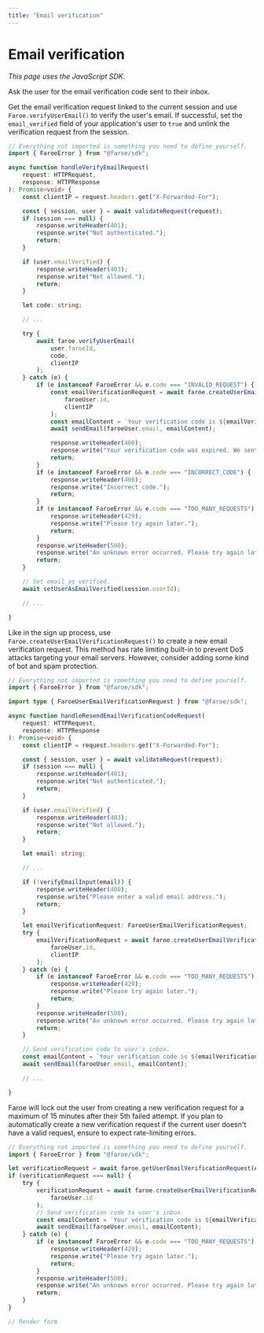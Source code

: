 ```yaml
---
title: "Email verification"
---
```


# Email verification

*This page uses the JavaScript SDK*.

Ask the user for the email verification code sent to their inbox.

Get the email verification request linked to the current session and use `Faroe.verifyUserEmail()` to verify the user's email. If successful, set the `email_verified` field of your application's user to `true` and unlink the verification request from the session.

```ts
// Everything not imported is something you need to define yourself.
import { FaroeError } from "@faroe/sdk";

async function handleVerifyEmailRequest(
    request: HTTPRequest,
    response: HTTPResponse
): Promise<void> {
    const clientIP = request.headers.get("X-Forwarded-For");

    const { session, user } = await validateRequest(request);
    if (session === null) {
        response.writeHeader(401);
        response.write("Not authenticated.");
        return;
    }

    if (user.emailVerified) {
        response.writeHeader(403);
        response.write("Not allowed.");
        return;
    }

    let code: string;

    // ...

    try {
        await faroe.verifyUserEmail(
            user.faroeId,
            code,
            clientIP
        );
    } catch (e) {
        if (e instanceof FaroeError && e.code === "INVALID_REQUEST") {
            const emailVerificationRequest = await faroe.createUserEmailVerificationRequest(
                faroeUser.id,
                clientIP
            );
            const emailContent = `Your verification code is ${emailVerificationRequest.code}.`;
            await sendEmail(faroeUser.email, emailContent);

            response.writeHeader(400);
            response.write("Your verification code was expired. We sent a new one to your inbox.");
            return;
        }
        if (e instanceof FaroeError && e.code === "INCORRECT_CODE") {
            response.writeHeader(400);
            response.write("Incorrect code.");
            return;
        }
        if (e instanceof FaroeError && e.code === "TOO_MANY_REQUESTS") {
            response.writeHeader(429);
            response.write("Please try again later.");
            return;
        }
        response.writeHeader(500);
        response.write("An unknown error occurred. Please try again later.");
        return;
    }

    // Set email as verified.
    await setUserAsEmailVerified(session.userId);

    // ...

}
```

Like in the sign up process, use `Faroe.createUserEmailVerificationRequest()` to create a new email verification request. This method has rate limiting built-in to prevent DoS attacks targeting your email servers. However, consider adding some kind of bot and spam protection.

```ts
// Everything not imported is something you need to define yourself.
import { FaroeError } from "@faroe/sdk";

import type { FaroeUserEmailVerificationRequest } from "@faroe/sdk";

async function handleResendEmailVerificationCodeRequest(
    request: HTTPRequest,
    response: HTTPResponse
): Promise<void> {
    const clientIP = request.headers.get("X-Forwarded-For");

    const { session, user } = await validateRequest(request);
    if (session === null) {
        response.writeHeader(401);
        response.write("Not authenticated.");
        return;
    }

    if (user.emailVerified) {
        response.writeHeader(403);
        response.write("Not allowed.");
        return;
    }

    let email: string;

    // ...

    if (!verifyEmailInput(email)) {
        response.writeHeader(400);
        response.write("Please enter a valid email address.");
        return;
    }

    let emailVerificationRequest: FaroeUserEmailVerificationRequest;
    try {
        emailVerificationRequest = await faroe.createUserEmailVerificationRequest(
            faroeUser.id,
            clientIP
        );
    } catch (e) {
        if (e instanceof FaroeError && e.code === "TOO_MANY_REQUESTS") {
            response.writeHeader(429);
            response.write("Please try again later.");
            return;
        }
        response.writeHeader(500);
        response.write("An unknown error occurred. Please try again later.");
        return;
    }

    // Send verification code to user's inbox.
    const emailContent = `Your verification code is ${emailVerificationRequest.code}.`;
    await sendEmail(faroeUser.email, emailContent);

    // ...

}
```

Faroe will lock out the user from creating a new verification request for a maximum of 15 minutes after their 5th failed attempt. If you plan to automatically create a new verification request if the current user doesn't have a valid request, ensure to expect rate-limiting errors.


```ts
// Everything not imported is something you need to define yourself.
import { FaroeError } from "@faroe/sdk";

let verificationRequest = await faroe.getUserEmailVerificationRequest(Astro.locals.user.faroeId);
if (verificationRequest === null) {
	try {
		verificationRequest = await faroe.createUserEmailVerificationRequest(
            faroeUser.id
        );
        // Send verification code to user's inbox.
        const emailContent = `Your verification code is ${emailVerificationRequest.code}.`;
        await sendEmail(faroeUser.email, emailContent);
	} catch (e) {
		if (e instanceof FaroeError && e.code === "TOO_MANY_REQUESTS") {
            response.writeHeader(429);
            response.write("Please try again later.");
            return;
		}
        response.writeHeader(500);
        response.write("An unknown error occurred. Please try again later.");
        return;
	}
}

// Render form

```